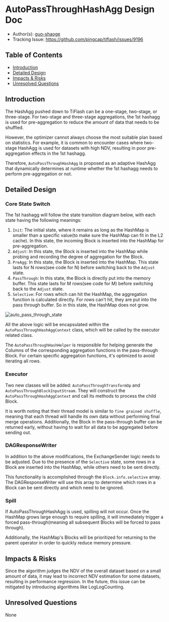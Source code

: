 # AutoPassThroughHashAgg Design Doc

- Author(s): [guo-shaoge](http://github.com/guo-shaoge)
- Tracking Issue: https://github.com/pingcap/tiflash/issues/9196

## Table of Contents

* [Introduction](#introduction)
* [Detailed Design](#detailed-design)
* [Impacts & Risks](#impacts--risks)
* [Unresolved Questions](#unresolved-questions)

## Introduction
The HashAgg pushed down to TiFlash can be a one-stage, two-stage, or three-stage. For two-stage and three-stage aggregations, the 1st hashagg is used for pre-aggregation to reduce the amount of data that needs to be shuffled.

However, the optimizer cannot always choose the most suitable plan based on statistics. For example, it is common to encounter cases where two-stage HashAgg is used for datasets with high NDV, resulting in poor pre-aggregation effects in the 1st hashagg.

Therefore, `AutoPassThroughHashAgg` is proposed as an adaptive HashAgg that dynamically determines at runtime whether the 1st hashagg needs to perform pre-aggregation or not.

## Detailed Design
### Core State Switch
The 1st hashagg will follow the state transition diagram below, with each state having the following meanings:
1. `Init`: The initial state, where it remains as long as the HashMap is smaller than a specific value(to make sure the HashMap can fit in the L2 cache). In this state, the incoming Block is inserted into the HashMap for pre-aggregation.
2. `Adjust`: In this state, the Block is inserted into the HashMap while probing and recording the degree of aggregation for the Block.
3. `PreAgg`: In this state, the Block is inserted into the HashMap. This state lasts for N rows(see code for N) before switching back to the `Adjust` state.
4. `PassThrough`: In this state, the Block is directly put into the memory buffer. This state lasts for M rows(see code for M) before switching back to the `Adjust` state.
5. `Selective`: For rows which can hit the HashMap, the aggregation function is calculated directly. For rows can't hit, they are put into the pass through buffer. So in this state, the HashMap does not grow.

![auto_pass_through_state](./imgs/auto_pass_through_state.png)

All the above logic will be encapsulated within the `AutoPassThroughHashAggContext` class, which will be called by the executor related class.

The `AutoPassThroughHashHelper` is responsible for helping generate the Columns of the corresponding aggregation functions in the pass-through Block. For certain specific aggregation functions, it's optimized to avoid iterating all rows.

### Executor
Two new classes will be added: `AutoPassThroughTransformOp` and `AutoPassThroughBlockInputStream`. They will construct the `AutoPassThroughHashAggContext` and call its methods to process the child Block.

It is worth noting that their thread model is similar to `fine grained shuffle`, meaning that each thread will handle its own data without performing final merge operations. Additionally, the Block in the pass-through buffer can be returned early, without having to wait for all data to be aggregated before sending out.

### DAGResponseWriter
In addition to the above modifications, the ExchangeSender logic needs to be adjusted. Due to the presence of the `Selective` state, some rows in a Block are inserted into the HashMap, while others need to be sent directly.

This functionality is accomplished through the `Block.info.selective` array. The DAGResponseWriter will use this array to determine which rows in a Block can be sent directly and which need to be ignored.

### Spill
If AutoPassThroughHashAgg is used, spilling will not occur. Once the HashMap grows large enough to require spilling, it will immediately trigger a forced pass-through(meaning all subsequent Blocks will be forced to pass through).

Additionally, the HashMap's Blocks will be prioritized for returning to the parent operator in order to quickly reduce memory pressure.

## Impacts & Risks
Since the algorithm judges the NDV of the overall dataset based on a small amount of data, it may lead to incorrect NDV estimation for some datasets, resulting in performance regression. In the future, this issue can be mitigated by introducing algorithms like LogLogCounting.

## Unresolved Questions
None
